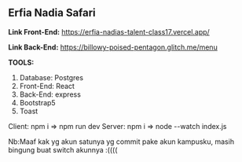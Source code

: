 ## Erfia Nadia Safari

__Link Front-End:__ https://erfia-nadias-talent-class17.vercel.app/ 

__Link Back-End:__ https://billowy-poised-pentagon.glitch.me/menu

__TOOLS:__
1. Database: Postgres
2. Front-End: React
3. Back-End: express
4. Bootstrap5
5. Toast

Client: npm i => npm run dev
Server: npm i => node --watch index.js

Nb:Maaf kak yg akun satunya yg commit pake akun kampusku, masih bingung buat switch akunnya :((((
